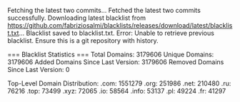 Fetching the latest two commits...
Fetched the latest two commits successfully.
Downloading latest blacklist from https://github.com/fabriziosalmi/blacklists/releases/download/latest/blacklist.txt...
Blacklist saved to blacklist.txt.
Error: Unable to retrieve previous blacklist. Ensure this is a git repository with history.

=== Blacklist Statistics ===
Total Domains: 3179606
Unique Domains: 3179606
Added Domains Since Last Version: 3179606
Removed Domains Since Last Version: 0

Top-Level Domain Distribution:
  .com: 1551279
  .org: 251986
  .net: 210480
  .ru: 76216
  .top: 73499
  .xyz: 72065
  .io: 58564
  .info: 53137
  .pl: 49224
  .fr: 41297
